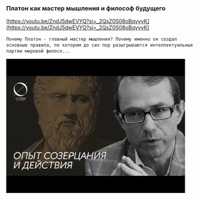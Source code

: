
### Платон как мастер мышления и философ будущего



[https://youtu.be/ZndJ5dwEVYQ?si=_2QsZ0S08oBqvyyK](https://youtu.be/ZndJ5dwEVYQ?si=_2QsZ0S08oBqvyyK)

```
Почему Платон - главный мастер мышления? Почему именно он создал основные правила, по котором до сих пор разыгрываются интеллектуальные партии мировой филосо...
```



![1695248795_platon-kak-master-myshleniia-i-f_ZndJ5dwEVYQ.jpg](1695248795_platon-kak-master-myshleniia-i-f_ZndJ5dwEVYQ.jpg)
